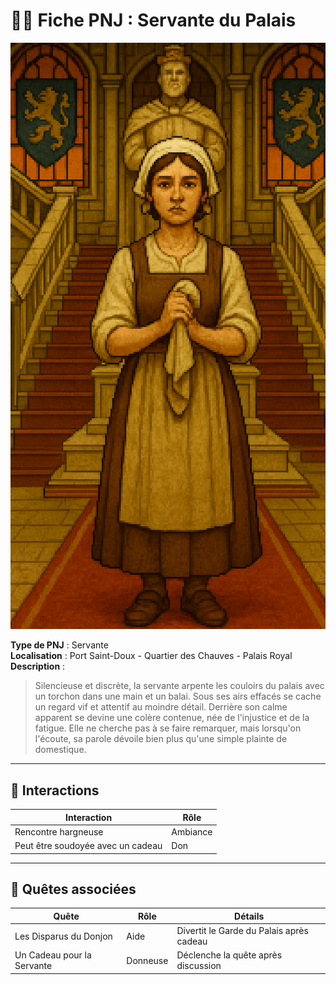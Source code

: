 # 🧍‍♀️ Fiche PNJ : Servante du Palais

![servante-du-palais.png](../../assets/img/chapter1/npc/servante-du-palais.png)

**Type de PNJ** : Servante  
**Localisation** : Port Saint-Doux - Quartier des Chauves - Palais Royal  
**Description** :
> Silencieuse et discrète, la servante arpente les couloirs du palais avec un torchon dans une main et un balai.
> Sous ses airs effacés se cache un regard vif et attentif au moindre détail.
> Derrière son calme apparent se devine une colère contenue, née de l'injustice et de la fatigue.
> Elle ne cherche pas à se faire remarquer, mais lorsqu'on l'écoute, sa parole dévoile bien plus qu'une simple plainte
> de domestique.

---

## 💬 Interactions

| Interaction                       | Rôle     |
|-----------------------------------|----------|
| Rencontre hargneuse               | Ambiance |
| Peut être soudoyée avec un cadeau | Don      |

---

## 📜 Quêtes associées

| Quête                      | Rôle     | Détails                                  |
|----------------------------|----------|------------------------------------------|
| Les Disparus du Donjon     | Aide     | Divertit le Garde du Palais après cadeau |
| Un Cadeau pour la Servante | Donneuse | Déclenche la quête après discussion      |

